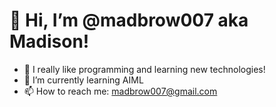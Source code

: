 # 👋 Hi, I’m @madbrow007 aka Madison!
- 👀 I really like programming and learning new technologies!
- 🌱 I’m currently learning AIML
- 📫 How to reach me: madbrow007@gmail.com

<!---
madbrow007/madbrow007 is a ✨ special ✨ repository because its `README.md` (this file) appears on your GitHub profile.
You can click the Preview link to take a look at your changes.
--->
